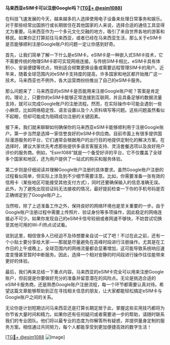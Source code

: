 **马来西亚eSIM卡可以注册Google吗？[[TG💪+ @esim1088](https://t.me/s/esim1088)]**

在科技飞速发展的今天，越来越多的人选择使用电子设备来处理日常事务和娱乐。对于那些经常出国旅行或长期居住在其他国家的人来说，选择合适的通信工具显得尤为重要。马来西亚作为一个多元文化交融的地方，吸引了来自世界各地的游客和移民。如果你正打算前往马来西亚，或者已经在马来西亚生活，那么关于eSIM卡是否能够顺利注册Google账户的问题一定让你感到好奇。

首先，让我们简单了解一下什么是eSIM卡。eSIM卡是一种嵌入式SIM卡技术，它不需要传统的物理SIM卡即可实现网络连接。与传统SIM卡相比，eSIM卡具有体积小、安装便捷等优点，特别适合频繁更换设备或需要远程管理SIM卡的用户。近年来，随着全球范围内对eSIM卡支持度的提高，许多国家和地区都开始推广这一技术。马来西亚也不例外，各大运营商纷纷推出了自己的eSIM卡服务。

那么问题来了：马来西亚的eSIM卡是否能用来注册Google账户呢？答案是肯定的。理论上，只要你的eSIM卡能够正常连接到互联网，并且具备足够的数据流量支持，就可以完成Google账户的注册流程。然而，在实际操作中可能会遇到一些小麻烦，比如网络稳定性、语言设置以及个人资料填写等问题。这些问题虽然看似不起眼，但却可能成为阻碍成功注册的关键因素。

接下来，我们就来聊聊如何确保你的马来西亚eSIM卡能够顺利用于注册Google账户。第一步当然是选择一家信誉良好的eSIM卡供应商。目前市面上有很多提供国际漫游服务的平台，它们通常会根据用户的出行目的地提供定制化的解决方案。在选择时，建议大家优先考虑那些提供多语言客服支持、灵活套餐选项以及良好用户评价的服务商。例如，“Esim1088”就是一个备受好评的平台，它不仅覆盖了全球多个国家和地区，还为用户提供了一站式的购买和服务体验。

第二步则是仔细阅读并理解Google账户注册的具体要求。虽然Google账户注册的过程看似简单，但实际上涉及到不少细节需要注意。比如，你需要准备一张有效的信用卡（某些地区可能接受其他支付方式），同时还要确保输入的信息准确无误。此外，为了避免出现验证码无法接收的情况，最好提前检查一下你的手机号码是否正确绑定到了Google账户上。

当然啦，除了上述准备工作之外，保持良好的网络环境也是至关重要的一步。由于Google账户注册过程中需要上传照片、验证身份等多项操作，因此稳定的网络连接必不可少。如果你发现自己的eSIM卡信号较弱或者网速不够快，不妨尝试切换至其他可用的Wi-Fi热点试试看。

说到这里，相信很多人已经迫不及待想要亲自试一试了吧！不过在此之前，还有一个小贴士要分享给大家——那就是尽量避免在高峰时段进行注册操作。尤其是在工作日的上午或晚上，全球范围内的网络流量都会显著增加，这可能导致系统响应速度变慢甚至暂时中断服务。因此，选择一个相对安静的时间段进行操作往往能带来更好的体验。

最后，我们再来总结一下重点内容。马来西亚的eSIM卡完全可以用来注册Google账户，但前提是你要做好充分的准备并留意潜在的风险点。无论是挑选合适的eSIM卡服务商，还是熟悉Google账户注册流程，每一个环节都需要认真对待。希望这篇文章能够帮助到正在寻找相关信息的朋友，让大家都能轻松搞定eSIM卡与Google账户之间的关系。

无论你是计划短期访问马来西亚还是打算长期定居于此，掌握这些实用技巧都将为你节省大量时间和精力。如果你还有任何疑问或者需要进一步的帮助，请随时联系我们的专业团队。他们将以最专业的态度为你解答所有疑惑，并提供量身定制的服务方案。相信通过共同努力，每个人都能享受到更加便捷高效的数字生活！

[[TG💪+ @esim1088](https://t.me/s/esim1088) ![Image](https://i.postimg.cc/4NQfJmqS/Snipaste-2025-05-13-00-14-12.png)]